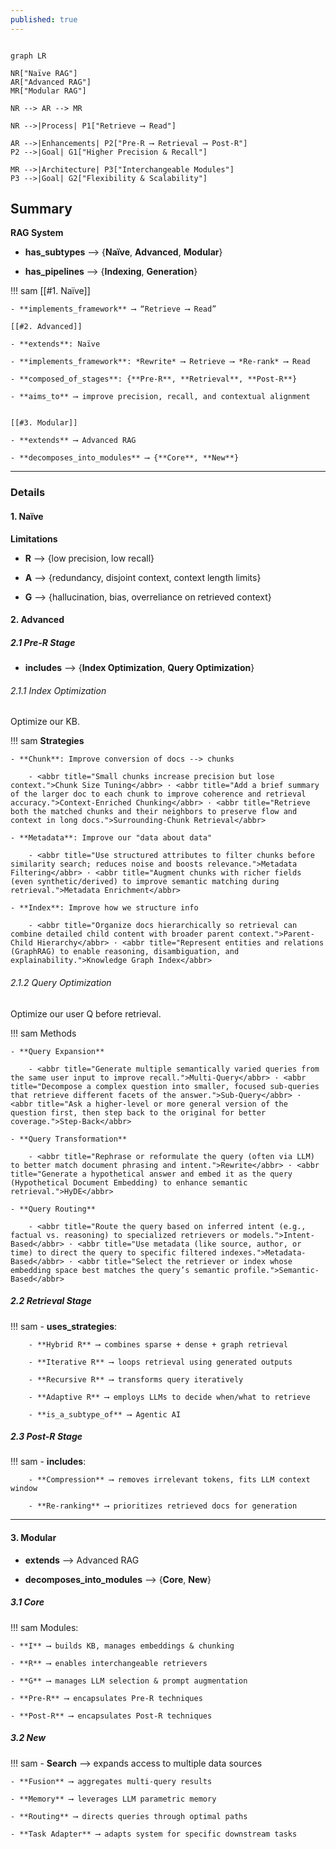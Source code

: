 ```yaml
---
published: true
---
```


```mermaid 

graph LR

NR["Naïve RAG"]
AR["Advanced RAG"]
MR["Modular RAG"]

NR --> AR --> MR

NR -->|Process| P1["Retrieve ⟶ Read"]

AR -->|Enhancements| P2["Pre-R ⟶ Retrieval ⟶ Post-R"]
P2 -->|Goal| G1["Higher Precision & Recall"]

MR -->|Architecture| P3["Interchangeable Modules"]
P3 -->|Goal| G2["Flexibility & Scalability"]

```


## Summary

**RAG System**

- **has_subtypes** ⟶ {**Naïve**, **Advanced**, **Modular**}

- **has_pipelines** ⟶ {**Indexing**, **Generation**}


!!! sam
    [[#1. Naïve]]

    - **implements_framework** ⟶ “Retrieve ⟶ Read”

    [[#2. Advanced]]

    - **extends**: Naïve

    - **implements_framework**: *Rewrite* ⟶ Retrieve ⟶ *Re-rank* ⟶ Read

    - **composed_of_stages**: {**Pre-R**, **Retrieval**, **Post-R**}

    - **aims_to** ⟶ improve precision, recall, and contextual alignment


    [[#3. Modular]]

    - **extends** ⟶ Advanced RAG

    - **decomposes_into_modules** ⟶ {**Core**, **New**}



---

### Details

#### 1. Naïve
**Limitations**

- **R** ⟶ {low precision, low recall}

- **A** ⟶ {redundancy, disjoint context, context length limits}

- **G** ⟶ {hallucination, bias, overreliance on retrieved context}

#### 2. Advanced
##### *2.1 Pre-R Stage*

- **includes** ⟶ {**Index Optimization**, **Query Optimization**}

###### 2.1.1 Index Optimization
Optimize our KB.

!!! sam
    **Strategies**

    - **Chunk**: Improve conversion of docs --> chunks

        - <abbr title="Small chunks increase precision but lose context.">Chunk Size Tuning</abbr> · <abbr title="Add a brief summary of the larger doc to each chunk to improve coherence and retrieval accuracy.">Context-Enriched Chunking</abbr> · <abbr title="Retrieve both the matched chunks and their neighbors to preserve flow and context in long docs.">Surrounding-Chunk Retrieval</abbr>

    - **Metadata**: Improve our "data about data"

        - <abbr title="Use structured attributes to filter chunks before similarity search; reduces noise and boosts relevance.">Metadata Filtering</abbr> · <abbr title="Augment chunks with richer fields (even synthetic/derived) to improve semantic matching during retrieval.">Metadata Enrichment</abbr>

    - **Index**: Improve how we structure info

        - <abbr title="Organize docs hierarchically so retrieval can combine detailed child content with broader parent context.">Parent-Child Hierarchy</abbr> · <abbr title="Represent entities and relations (GraphRAG) to enable reasoning, disambiguation, and explainability.">Knowledge Graph Index</abbr>



###### 2.1.2 Query Optimization
Optimize our user Q before retrieval.

!!! sam
    Methods

    - **Query Expansion**

        - <abbr title="Generate multiple semantically varied queries from the same user input to improve recall.">Multi-Query</abbr> · <abbr title="Decompose a complex question into smaller, focused sub-queries that retrieve different facets of the answer.">Sub-Query</abbr> · <abbr title="Ask a higher-level or more general version of the question first, then step back to the original for better coverage.">Step-Back</abbr>

    - **Query Transformation**

        - <abbr title="Rephrase or reformulate the query (often via LLM) to better match document phrasing and intent.">Rewrite</abbr> · <abbr title="Generate a hypothetical answer and embed it as the query (Hypothetical Document Embedding) to enhance semantic retrieval.">HyDE</abbr>

    - **Query Routing**

        - <abbr title="Route the query based on inferred intent (e.g., factual vs. reasoning) to specialized retrievers or models.">Intent-Based</abbr> · <abbr title="Use metadata (like source, author, or time) to direct the query to specific filtered indexes.">Metadata-Based</abbr> · <abbr title="Select the retriever or index whose embedding space best matches the query’s semantic profile.">Semantic-Based</abbr>



##### *2.2 Retrieval Stage*
!!! sam
    - **uses_strategies**:

        - **Hybrid R** ⟶ combines sparse + dense + graph retrieval

        - **Iterative R** ⟶ loops retrieval using generated outputs

        - **Recursive R** ⟶ transforms query iteratively

        - **Adaptive R** ⟶ employs LLMs to decide when/what to retrieve

        - **is_a_subtype_of** ⟶ Agentic AI


##### *2.3 Post-R Stage*
!!! sam
    - **includes**:

        - **Compression** ⟶ removes irrelevant tokens, fits LLM context window

        - **Re-ranking** ⟶ prioritizes retrieved docs for generation


---

#### 3. Modular

- **extends** ⟶ Advanced RAG

- **decomposes_into_modules** ⟶ {**Core**, **New**}

##### 3.1 **Core**
!!! sam
    Modules:

    - **I** ⟶ builds KB, manages embeddings & chunking

    - **R** ⟶ enables interchangeable retrievers

    - **G** ⟶ manages LLM selection & prompt augmentation

    - **Pre-R** ⟶ encapsulates Pre-R techniques

    - **Post-R** ⟶ encapsulates Post-R techniques


##### 3.2 **New**
!!! sam
    - **Search** ⟶ expands access to multiple data sources

    - **Fusion** ⟶ aggregates multi-query results

    - **Memory** ⟶ leverages LLM parametric memory

    - **Routing** ⟶ directs queries through optimal paths

    - **Task Adapter** ⟶ adapts system for specific downstream tasks